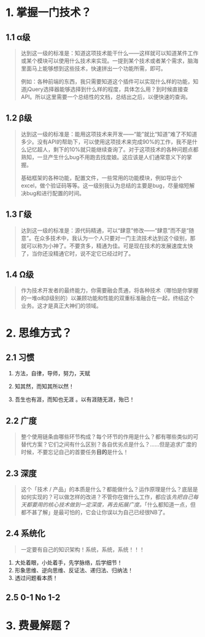 # 1. 掌握一门技术？

## 1.1 α级

> 达到这一级的标准是：知道这项技术能干什么——这样就可以知道某件工作或某个模块可以使用什么技术来实现。一提到某个技术或者某个需求，脑海里面马上能够想到这些技术，快速拼出一个功能所需，即可。
>
> 例如：各种前端的东西，我只需要知道这个插件可以实现什么样的功能，知道jQuery选择器能够选择到什么样的程度，具体怎么用？到时候直接查API。所以这里需要一个总结性的文档，总结出之后，以便快速的查询。

## 1.2 β级

> 达到这一级的标准是：能用这项技术来开发——“能”就比“知道”难了不知道多少。没有API的帮助下，可以使用这项技术来完成90%的工作，我不是什么记忆超人，剩下的10%就只能继续查询了。对于这项技术的各种问题点都熟知，一旦产生什么bug不用跑去找度娘。这应该是人们通常意义下的掌握。
>
> 基础框架的各种功能，配置文件，一些常用的功能模块，例如导出个excel，做个验证码等等。这一级别我认为总结的主要是bug，尽量缩短解决bug和进行配置的时间。

## 1.3 Γ级

> 达到这一级的标准是：源代码精通，可以“肆意”修改——“肆意”而不是“随意”。在众多技术中，我认为一个人只要对一门主流技术达到这个级别，那就可以称为小神了。不要贪多，精通为佳。可是现在技术的发展速度太快了，当你还没精通它时，说不定它已经过时了。

## 1.4 Ω级

> 作为技术开发者的最终能力，你需要融会贯通，将各种技术（哪怕是你掌握的一堆α和β级别的）以兼顾功能和性能的双重标准融合在一起，终结这个业务。这才是真正大神们的领域。

# 2. 思维方式？

## 2.1 习惯

1. 方法，自律，导师，努力，天赋

2. 知其然，而知其所以然！

3. 吾生也有涯，而知也无涯 。以有涯随无涯，殆已！

## 2.2 广度

> 整个使用链条由哪些环节构成？每个环节的作用是什么？都有哪些类似的可替代方案？它们之间有什么区别？各自优劣点是什么？……但是追求广度的时候，不要忘记自己的首要任务**目的**是什么！

## 2.3 深度

> 这个「技术 / 产品」的本质是什么？都能做什么？运作原理是什么？底层是如何实现的？可以做怎样的改进？不管你在做什么工作，都应该*先把自己每天都要用的核心技术做到一定深度，再去拓展广度。*「什么都知道一点，但都不甚了解」是最可怕的，它会让你误以为自己已经很NB了。

## 2.4 系统化

> 一定要有自己的知识架构！系统，系统，系统！！！

1. 大处着眼，小处着手，先学脉络，后学细节！
2. 形象思维、逆向思维、反证法、递归法、归纳法！
3. 透过问题看本质！

## 2.5 0-1 No 1-2



# 3. 费曼解题？

